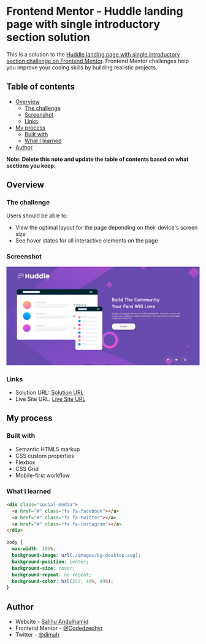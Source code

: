# Frontend Mentor - Huddle landing page with single introductory section solution

This is a solution to the [Huddle landing page with single introductory section challenge on Frontend Mentor](https://www.frontendmentor.io/challenges/huddle-landing-page-with-a-single-introductory-section-B_2Wvxgi0). Frontend Mentor challenges help you improve your coding skills by building realistic projects.

## Table of contents

- [Overview](#overview)
  - [The challenge](#the-challenge)
  - [Screenshot](#screenshot)
  - [Links](#links)
- [My process](#my-process)
  - [Built with](#built-with)
  - [What I learned](#what-i-learned)
- [Author](#author)

**Note: Delete this note and update the table of contents based on what sections you keep.**

## Overview

### The challenge

Users should be able to:

- View the optimal layout for the page depending on their device's screen size
- See hover states for all interactive elements on the page

### Screenshot

![](./Screenshot.jpeg)

### Links

- Solution URL: [Solution URL](https://github.com/Codedzephyr/Hubble-landing-page-with-single-introductory-section)
- Live Site URL: [Live Site URL](https://optimistic-pike-b602f6.netlify.app/)

## My process

### Built with

- Semantic HTML5 markup
- CSS custom properties
- Flexbox
- CSS Grid
- Mobile-first workflow

### What I learned

```html
<div class="social-media">
  <a href="#" class="fa fa-facebook"></a>
  <a href="#" class="fa fa-twitter"></a>
  <a href="#" class="fa fa-instagram"></a>
</div>
```

```css
body {
  max-width: 100%;
  background-image: url(./images/bg-desktop.svg);
  background-position: center;
  background-size: cover;
  background-repeat: no-repeat;
  background-color: hsl(257, 40%, 49%);
}
```

## Author

- Website - [Salihu Andulhamid](https://infallible-pike-a0b433.netlify.app/)
- Frontend Mentor - [@Codedzephyr](https://www.frontendmentor.io/profile/Codedzephyr)
- Twitter - [@dimah](https://www.twitter.com/_dimah__)
